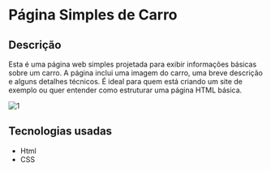 # Página Simples de Carro

## Descrição
Esta é uma página web simples projetada para exibir informações básicas sobre um carro. A página inclui uma imagem do carro, uma breve descrição e alguns detalhes técnicos. É ideal para quem está criando um site de exemplo ou quer entender como estruturar uma página HTML básica.

![1](https://github.com/user-attachments/assets/c98c33b9-1df7-48cd-aa16-17f8b38e962b)

## Tecnologias usadas

- Html
- CSS
